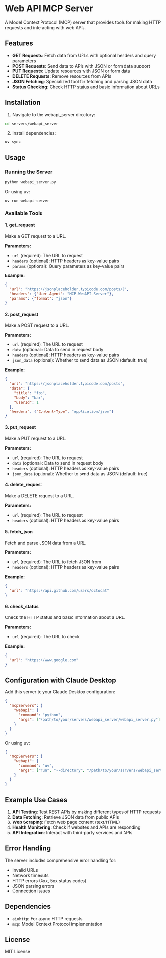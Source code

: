 # Web API MCP Server

A Model Context Protocol (MCP) server that provides tools for making HTTP requests and interacting with web APIs.

## Features

- **GET Requests**: Fetch data from URLs with optional headers and query parameters
- **POST Requests**: Send data to APIs with JSON or form data support
- **PUT Requests**: Update resources with JSON or form data
- **DELETE Requests**: Remove resources from APIs
- **JSON Fetching**: Specialized tool for fetching and parsing JSON data
- **Status Checking**: Check HTTP status and basic information about URLs

## Installation

1. Navigate to the webapi_server directory:
```bash
cd servers/webapi_server
```

2. Install dependencies:
```bash
uv sync
```

## Usage

### Running the Server

```bash
python webapi_server.py
```

Or using uv:
```bash
uv run webapi-server
```

### Available Tools

#### 1. get_request
Make a GET request to a URL.

**Parameters:**
- `url` (required): The URL to request
- `headers` (optional): HTTP headers as key-value pairs
- `params` (optional): Query parameters as key-value pairs

**Example:**
```json
{
  "url": "https://jsonplaceholder.typicode.com/posts/1",
  "headers": {"User-Agent": "MCP-WebAPI-Server"},
  "params": {"format": "json"}
}
```

#### 2. post_request
Make a POST request to a URL.

**Parameters:**
- `url` (required): The URL to request
- `data` (optional): Data to send in request body
- `headers` (optional): HTTP headers as key-value pairs
- `json_data` (optional): Whether to send data as JSON (default: true)

**Example:**
```json
{
  "url": "https://jsonplaceholder.typicode.com/posts",
  "data": {
    "title": "foo",
    "body": "bar",
    "userId": 1
  },
  "headers": {"Content-Type": "application/json"}
}
```

#### 3. put_request
Make a PUT request to a URL.

**Parameters:**
- `url` (required): The URL to request
- `data` (optional): Data to send in request body
- `headers` (optional): HTTP headers as key-value pairs
- `json_data` (optional): Whether to send data as JSON (default: true)

#### 4. delete_request
Make a DELETE request to a URL.

**Parameters:**
- `url` (required): The URL to request
- `headers` (optional): HTTP headers as key-value pairs

#### 5. fetch_json
Fetch and parse JSON data from a URL.

**Parameters:**
- `url` (required): The URL to fetch JSON from
- `headers` (optional): HTTP headers as key-value pairs

**Example:**
```json
{
  "url": "https://api.github.com/users/octocat"
}
```

#### 6. check_status
Check the HTTP status and basic information about a URL.

**Parameters:**
- `url` (required): The URL to check

**Example:**
```json
{
  "url": "https://www.google.com"
}
```

## Configuration with Claude Desktop

Add this server to your Claude Desktop configuration:

```json
{
  "mcpServers": {
    "webapi": {
      "command": "python",
      "args": ["/path/to/your/servers/webapi_server/webapi_server.py"]
    }
  }
}
```

Or using uv:

```json
{
  "mcpServers": {
    "webapi": {
      "command": "uv",
      "args": ["run", "--directory", "/path/to/your/servers/webapi_server", "webapi-server"]
    }
  }
}
```

## Example Use Cases

1. **API Testing**: Test REST APIs by making different types of HTTP requests
2. **Data Fetching**: Retrieve JSON data from public APIs
3. **Web Scraping**: Fetch web page content (text/HTML)
4. **Health Monitoring**: Check if websites and APIs are responding
5. **API Integration**: Interact with third-party services and APIs

## Error Handling

The server includes comprehensive error handling for:
- Invalid URLs
- Network timeouts
- HTTP errors (4xx, 5xx status codes)
- JSON parsing errors
- Connection issues

## Dependencies

- `aiohttp`: For async HTTP requests
- `mcp`: Model Context Protocol implementation

## License

MIT License